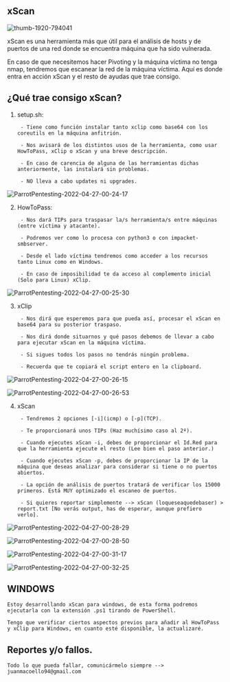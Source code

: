   ##                                                                          xScan                                                                      


![thumb-1920-794041](https://user-images.githubusercontent.com/92258683/165400816-ddc6b362-f3e1-4efd-961e-0f2e52c74243.jpg)



xScan es una herramienta más que útil para el análisis de hosts y de puertos de una red donde se encuentra máquina que ha sido vulnerada.

En caso de que necesitemos hacer Pivoting y la máquina víctima no tenga nmap, tendremos que escanear la red de la máquina víctima. Aquí es donde entra en acción xScan y el resto de ayudas que trae consigo.



## ¿Qué trae consigo xScan?

  1.  setup.sh:
  
           - Tiene como función instalar tanto xclip como base64 con los coreutils en la máquina anfitrión.
          
           - Nos avisará de los distintos usos de la herramienta, como usar HowToPass, xClip o xScan y una breve descripción.
          
           - En caso de carencia de alguna de las herramientas dichas anteriormente, las instalará sin problemas.
          
           - NO lleva a cabo updates ni upgrades.
       
    
![ParrotPentesting-2022-04-27-00-24-17](https://user-images.githubusercontent.com/92258683/165402721-662cf758-46a9-4339-9ee1-0c3f42ff5c05.png)

       
       
       
       
       
       
       
  2.  HowToPass:
          
           - Nos dará TIPs para traspasar la/s herramienta/s entre máquinas (entre víctima y atacante).
           
           - Podremos ver como lo procesa con python3 o con impacket-smbserver.
           
           - Desde el lado víctima tendremos como acceder a los recursos tanto Linux como en Windows.
           
           - En caso de imposibilidad te da acceso al complemento inicial (Solo para Linux) xClip.




![ParrotPentesting-2022-04-27-00-25-30](https://user-images.githubusercontent.com/92258683/165402809-ffd44a2a-223a-4769-9c3f-ea48df83d82c.png)





  3.  xClip

           - Nos dirá que esperemos para que pueda así, procesar el xScan en base64 para su posterior traspaso.
           
           - Nos dirá donde situarnos y qué pasos debemos de llevar a cabo para ejecutar xScan en la máquina víctima.
           
           - Si sigues todos los pasos no tendrás ningún problema.
           
           - Recuerda que te copiará el script entero en la clipboard.




![ParrotPentesting-2022-04-27-00-26-15](https://user-images.githubusercontent.com/92258683/165402895-063b6ebf-3d85-4c32-91ad-1afc77acc9b4.png)

![ParrotPentesting-2022-04-27-00-26-53](https://user-images.githubusercontent.com/92258683/165402967-3b3cbf74-77ac-4ceb-8241-5d5815348231.png)






  4.  xScan 

           - Tendremos 2 opciones [-i](icmp) o [-p](TCP).
           
           - Te proporcionará unos TIPs (Haz muchísimo caso al 2º).
           
           - Cuando ejecutes xScan -i, debes de proporcionar el Id.Red para que la herramienta ejecute el resto (Lee bien el paso anterior.)
           
           - Cuando ejecutes xScan -p, debes de proporcionar la IP de la máquina que deseas analizar para considerar si tiene o no puertos abiertos.
           
           - La opción de análisis de puertos tratará de verificar los 15000 primeros. Está MUY optimizado el escaneo de puertos.
           
           - Si quieres reportar simplemente --> xScan (loqueseaquedebaser) > report.txt [No verás output, has de esperar, aunque prefiero verlo].
           
           
           
           
 
![ParrotPentesting-2022-04-27-00-28-29](https://user-images.githubusercontent.com/92258683/165403144-0d3cdc05-667c-451f-b0e3-2eb8b468bbb5.png)
 
 
 
![ParrotPentesting-2022-04-27-00-28-50](https://user-images.githubusercontent.com/92258683/165403183-8ccd7f91-4cc1-4fa1-b1b7-aeb89397acd3.png)



![ParrotPentesting-2022-04-27-00-31-17](https://user-images.githubusercontent.com/92258683/165403437-a621c700-3a19-4550-a0ed-a259b32a221e.png)



![ParrotPentesting-2022-04-27-00-32-25](https://user-images.githubusercontent.com/92258683/165403532-fe537257-6420-44f8-a5b7-74fa96dab38d.png)

 
           
           
  ## WINDOWS
    Estoy desarrollando xScan para windows, de esta forma podremos ejecutarla con la extensión .ps1 tirando de PowerShell.
    
    Tengo que verificar ciertos aspectos previos para añadir al HowToPass y xClip para Windows, en cuanto esté disponible, la actualizaré.
    
    
    
    
    
  ## Reportes y/o fallos.
  
    Todo lo que pueda fallar, comunicármelo siempre --> juanmacoello94@gmail.com
    
    

           
           
           
           
           
           
           
           
           
           
           
           
